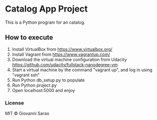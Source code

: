 # Catalog App Project
This is a Python program for an catalog.

## How to execute
1. Install VirtualBox from https://www.virtualbox.org/
2. Install Vagrant from https://www.vagrantup.com/
3. Download the virtual machine configuration from Udacity https://github.com/udacity/fullstack-nanodegree-vm
4. Start a virtual machine by the command "vagrant up", and log in using "vagrant ssh"
5. Run Python db_setup.py to populate
6. Run Python project.py
7. Open localhost:5000 and enjoy


### License

MIT © Giovanni Sarao
